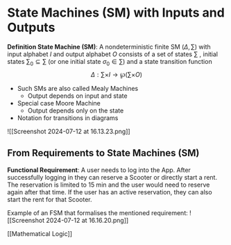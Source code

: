 # State Machines (SM) with Inputs and Outputs

**Definition State Machine (SM)**:
A nondeterministic finite SM ($\Delta,\sum$) with input alphabet $I$ and output alphabet $O$ consists of a set of states $\sum$ , initial states $\sum_0 \subseteq \sum$  (or one initial state $\sigma_0 \in \sum$) and a state transition function
$$
\Delta: \sum \times I \rightarrow \wp (\sum \times O)
$$
- Such SMs are also called Mealy Machines
	- Output depends on input and state
- Special case Moore Machine
	- Output depends only on the state
- Notation for transitions in diagrams

![[Screenshot 2024-07-12 at 16.13.23.png]]

## From Requirements to State Machines (SM)

**Functional Requirement**:
A user needs to log into the App. After successfully logging in they can reserve a Scooter or directly start a rent. The reservation is limited to 15 min and the user would need to reserve again after that time. If the user has an active reservation, they can also start the rent for that Scooter.

Example of an FSM that formalises the mentioned requirement:
![[Screenshot 2024-07-12 at 16.16.20.png]]

[[Mathematical Logic]]